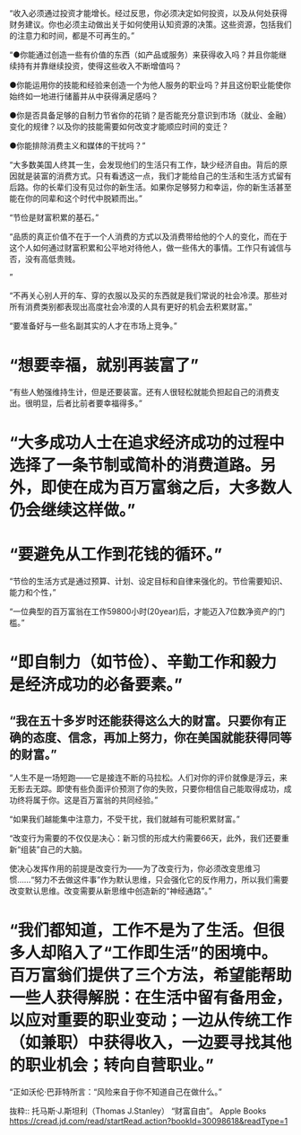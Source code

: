 “收入必须通过投资才能增长。经过反思，你必须决定如何投资，以及从何处获得财务建议。你也必须主动做出关于如何使用认知资源的决策。这些资源，包括我们的注意力和时间，都是不可再生的。”

“●你能通过创造一些有价值的东西（如产品或服务）来获得收入吗？并且你能继续持有并靠继续投资，使得这些收入不断增值吗？

●你能运用你的技能和经验来创造一个为他人服务的职业吗？并且这份职业能使你始终如一地进行储蓄并从中获得满足感吗？

●你是否具备足够的自制力节省你的花销？是否能充分意识到市场（就业、金融）变化的规律？以及你的技能需要如何改变才能顺应时间的变迁？

●你能排除消费主义和媒体的干扰吗？”

“大多数美国人终其一生，会发现他们的生活只有工作，缺少经济自由。背后的原因就是装富的消费方式。只有看透这一点，我们才能给自己的生活和生活方式留有后路。你的长辈们没有见过你的新生活。如果你足够努力和幸运，你的新生活甚至能在你的同辈和这个时代中脱颖而出。”

“节俭是财富积累的基石。”

“品质的真正价值不在于一个人消费的方式以及消费带给他的个人的变化，而在于这个人如何通过财富积累和公平地对待他人，做一些伟大的事情。工作只有诚信与否，没有高低贵贱。

”

“不再关心别人开的车、穿的衣服以及买的东西就是我们常说的社会冷漠。那些对所有消费类别都表现出高度社会冷漠的人具有更好的机会去积累财富。”

“要准备好与一些名副其实的人才在市场上竞争。”

# “想要幸福，就别再装富了”


“有些人勉强维持生计，但是还要装富。还有人很轻松就能负担起自己的消费支出。很明显，后者比前者要幸福得多。”

# “大多成功人士在追求经济成功的过程中选择了一条节制或简朴的消费道路。另外，即使在成为百万富翁之后，大多数人仍会继续这样做。”

# “要避免从工作到花钱的循环。”

“节俭的生活方式是通过预算、计划、设定目标和自律来强化的。节俭需要知识、能力和个性，”

“一位典型的百万富翁在工作59800小时(20year)后，才能迈入7位数净资产的门槛。”

# “即自制力（如节俭）、辛勤工作和毅力是经济成功的必备要素。”

## “我在五十多岁时还能获得这么大的财富。只要你有正确的态度、信念，再加上努力，你在美国就能获得同等的财富。”

“人生不是一场短跑——它是接连不断的马拉松。人们对你的评价就像是浮云，来无影去无踪。即使有些负面评价预测了你的失败，只要你相信自己能取得成功，成功终将属于你。这是百万富翁的共同经验。”

“如果我们越能集中注意力，不受干扰，我们就越有可能积累财富。”

“改变行为需要的不仅仅是决心：新习惯的形成大约需要66天，此外，我们还要重新“组装”自己的大脑。

使决心发挥作用的前提是改变行为——为了改变行为，你必须改变思维习惯……“努力不去做这件事”作为默认思维，只会强化它的反作用力，所以我们需要改变默认思维。改变需要从新思维中创造新的“神经通路”。”

# “我们都知道，工作不是为了生活。但很多人却陷入了“工作即生活”的困境中。百万富翁们提供了三个方法，希望能帮助一些人获得解脱：在生活中留有备用金，以应对重要的职业变动；一边从传统工作（如兼职）中获得收入，一边要寻找其他的职业机会；转向自营职业。”

“正如沃伦·巴菲特所言：“风险来自于你不知道自己在做什么。”

抜粋:: 托马斯·J.斯坦利（Thomas J.Stanley）  “财富自由”。 Apple Books  
https://cread.jd.com/read/startRead.action?bookId=30098618&readType=1
